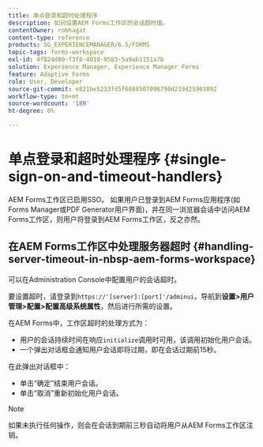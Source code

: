 ```yaml
---
title: 单点登录和超时处理程序
description: 如何设置AEM Forms工作区的会话超时值。
contentOwner: robhagat
content-type: reference
products: SG_EXPERIENCEMANAGER/6.5/FORMS
topic-tags: forms-workspace
exl-id: 4f824d80-f3f8-4010-9583-5a9ab1151a7b
solution: Experience Manager, Experience Manager Forms
feature: Adaptive Forms
role: User, Developer
source-git-commit: e821be5233fd5f6688507096790d219d25903892
workflow-type: tm+mt
source-wordcount: '189'
ht-degree: 0%

---
```


# 单点登录和超时处理程序 {#single-sign-on-and-timeout-handlers}

AEM Forms工作区已启用SSO。 如果用户已登录到AEM Forms应用程序(如Forms Manager或PDF Generator用户界面)，并在同一浏览器会话中访问AEM Forms工作区，则用户将登录到AEM Forms工作区，反之亦然。

## 在AEM Forms工作区中处理服务器超时 {#handling-server-timeout-in-nbsp-aem-forms-workspace}

可以在Administration Console中配置用户的会话超时。

要设置超时，请登录到`https://'[server]:[port]'/adminui`，导航到&#x200B;**设置>用户管理>配置>配置高级系统属性**，然后进行所需的设置。

在AEM Forms中，工作区超时的处理方式为：

* 用户的会话持续时间在响应`initialize`调用时可用，该调用初始化用户会话。
* 一个弹出对话框会通知用户会话即将过期，即在会话过期前15秒。

在此弹出对话框中：

* 单击“确定”结束用户会话。
* 单击“取消”重新初始化用户会话。

>[!NOTE]
>
>如果未执行任何操作，则会在会话到期前三秒自动将用户从AEM Forms工作区注销。
